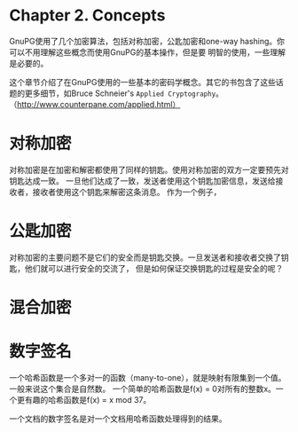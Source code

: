 # Chapter 2. Concepts

GnuPG使用了几个加密算法，包括对称加密，公匙加密和one-way hashing。你可以不用理解这些概念而使用GnuPG的基本操作，但是要
明智的使用，一些理解是必要的。

这个章节介绍了在GnuPG使用的一些基本的密码学概念。其它的书包含了这些话题的更多细节，如Bruce Schneier's ``Applied Cryptography``。（http://www.counterpane.com/applied.html）

# 对称加密

对称加密是在加密和解密都使用了同样的钥匙。使用对称加密的双方一定要预先对钥匙达成一致。
一旦他们达成了一致，发送者使用这个钥匙加密信息，发送给接收者，接收者使用这个钥匙来解密这条消息。
作为一个例子，

# 公匙加密

对称加密的主要问题不是它们的安全而是钥匙交换。一旦发送者和接收者交换了钥匙，他们就可以进行安全的交流了，
但是如何保证交换钥匙的过程是安全的呢？

# 混合加密

# 数字签名
一个哈希函数是一个多对一的函数（many-to-one），就是映射有限集到一个值。一般来说这个集合是自然数。
一个简单的哈希函数是f(x) = 0对所有的整数x。一个更有趣的哈希函数是f(x) = x mod 37。

一个文档的数字签名是对一个文档用哈希函数处理得到的结果。
